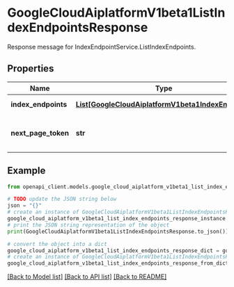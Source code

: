 # GoogleCloudAiplatformV1beta1ListIndexEndpointsResponse

Response message for IndexEndpointService.ListIndexEndpoints.

## Properties

Name | Type | Description | Notes
------------ | ------------- | ------------- | -------------
**index_endpoints** | [**List[GoogleCloudAiplatformV1beta1IndexEndpoint]**](GoogleCloudAiplatformV1beta1IndexEndpoint.md) | List of IndexEndpoints in the requested page. | [optional] 
**next_page_token** | **str** | A token to retrieve next page of results. Pass to ListIndexEndpointsRequest.page_token to obtain that page. | [optional] 

## Example

```python
from openapi_client.models.google_cloud_aiplatform_v1beta1_list_index_endpoints_response import GoogleCloudAiplatformV1beta1ListIndexEndpointsResponse

# TODO update the JSON string below
json = "{}"
# create an instance of GoogleCloudAiplatformV1beta1ListIndexEndpointsResponse from a JSON string
google_cloud_aiplatform_v1beta1_list_index_endpoints_response_instance = GoogleCloudAiplatformV1beta1ListIndexEndpointsResponse.from_json(json)
# print the JSON string representation of the object
print(GoogleCloudAiplatformV1beta1ListIndexEndpointsResponse.to_json())

# convert the object into a dict
google_cloud_aiplatform_v1beta1_list_index_endpoints_response_dict = google_cloud_aiplatform_v1beta1_list_index_endpoints_response_instance.to_dict()
# create an instance of GoogleCloudAiplatformV1beta1ListIndexEndpointsResponse from a dict
google_cloud_aiplatform_v1beta1_list_index_endpoints_response_from_dict = GoogleCloudAiplatformV1beta1ListIndexEndpointsResponse.from_dict(google_cloud_aiplatform_v1beta1_list_index_endpoints_response_dict)
```
[[Back to Model list]](../README.md#documentation-for-models) [[Back to API list]](../README.md#documentation-for-api-endpoints) [[Back to README]](../README.md)


